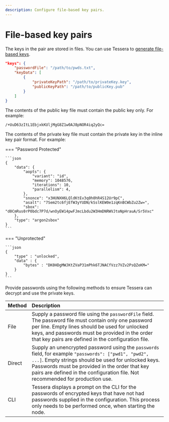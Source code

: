 ```yaml
---
description: Configure file-based key pairs.
---
```


# File-based key pairs

The keys in the pair are stored in files. You can use Tessera to [generate file-based keys].

```json
"keys": {
    "passwordFile": "/path/to/pwds.txt",
    "keyData": [
        {
            "privateKeyPath": "/path/to/privateKey.key",
            "publicKeyPath": "/path/to/publicKey.pub"
        }
    ]
}
```

The contents of the public key file must contain the public key only. For example:

```text
/+UuD63zItL1EbjxkKUljMgG8Z1w0AJ8pNOR4iq2yQc=
```

The contents of the private key file must contain the private key in the inline key pair format.
For example:

=== "Password Protected"

    ```json
    {
        "data": {
            "aopts": {
                "variant": "id",
                "memory": 1048576,
                "iterations": 10,
                "parallelism": 4,
            },
            "snonce": "x3HUNXH6LQldKtEv3q0h0hR4S12Ur9pC",
            "asalt": "7Sem2tc6fjEfW3yYUDN/kSslKEW0e1zqKnBCWbZu2Zw=",
            "sbox": "d0CmRus0rP0bdc7P7d/wnOyEW14pwFJmcLbdu2W3HmDNRWVJtoNpHrauA/Sr5Vxc"
        },
        "type": "argon2sbox"
    }
    ```

=== "Unprotected"

    ```json
    {
        "type" : "unlocked",
        "data" : {
            "bytes" : "DK0HDgMWJKtZVaP31mPhk6TJNACfVzz7VZv2PsQZeKM="
        }
    }
    ```

Provide passwords using the following methods to ensure Tessera can decrypt and use the private keys.

| Method | Description                                                                                                                                                                                                                                                                                     |
|:-------|:------------------------------------------------------------------------------------------------------------------------------------------------------------------------------------------------------------------------------------------------------------------------------------------------|
| File   | Supply a password file using the `passwordFile` field. The password file must contain only one password per line. Empty lines should be used for unlocked keys, and passwords must be provided in the order that key pairs are defined in the configuration file.                               |
| Direct | Supply an unencrypted password using the `passwords` field, for example `"passwords": ["pwd1", "pwd2", ...]`. Empty strings should be used for unlocked keys. Passwords must be provided in the order that key pairs are defined in the configuration file. Not recommended for production use. |
| CLI    | Tessera displays a prompt on the CLI for the passwords of encrypted keys that have not had passwords supplied in the configuration. This process only needs to be performed once, when starting the node.                                                                                       |

<!-- links -->
[generate file-based keys]: ../../Generate-Keys/File-Stored-Keys.md
